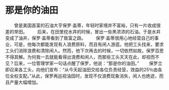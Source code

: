 # 那是你的油田
　　曾是美国首富的石油大亨保罗·盖蒂，年轻时家境并不富裕，只有一片收成很差的旱田。 
　　后来，在田里挖水井的时候，冒出一些黑浓浓的石油。于是水井变成了油井，保罗·盖蒂看到了致富之路。 
　　保罗·盖蒂很用心地经营自己的事业，可是，他每次都能发现有人浪费原料，而且有闲人游逛。他把工头找来，要求工头们消除浪费和清除闲人。然而，他下次再去的时候，一切依然如故。保罗百思不得其解。为何我一去就能看得出浪费和闲人，而那些工头天天在此，却视而不见？后来，一位管理学家一句话点醒了保罗，他说：“那是你的油田。” 
　　保罗立即召来各工头，向他们宣布：“从今天起油田交给各位负责经营，效益的25％由各位全权支配。”从此，保罗再巡视油田时，发现不仅浪费现象消失，闲人也绝迹，而且产量大幅增加。
 